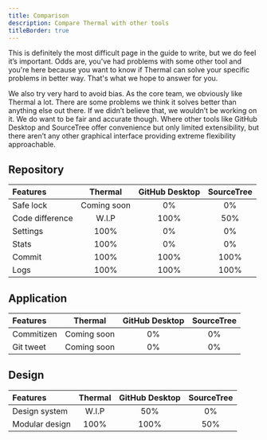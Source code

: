 ```yaml
---
title: Comparison
description: Compare Thermal with other tools
titleBorder: true
---
```


This is definitely the most difficult page in the guide to write, but we do feel it’s important. Odds are, you've had problems with some other tool and you're here because you want to know if Thermal can solve your specific problems in better way. That's what we hope to answer for you.

We also try very hard to avoid bias. As the core team, we obviously like Thermal a lot. There are some problems we think it solves better than anything else out there. If we didn’t believe that, we wouldn’t be working on it. We do want to be fair and accurate though. Where other tools like GitHub Desktop and SourceTree offer convenience but only limited extensibility, but there aren’t any other graphical interface providing extreme flexibility approachable.

## Repository

| Features | **Thermal** | GitHub Desktop | SourceTree |
| :--- | :---: | :---: | :---: |
| Safe lock | Coming soon | 0% | 0% |
| Code difference | W.I.P | 100% | 50% |
| Settings | 100% | 0% | 0% |
| Stats | 100% | 0% | 0% |
| Commit | 100% | 100% | 100% |
| Logs | 100% | 100% | 100% |

## Application

| Features | **Thermal** | GitHub Desktop | SourceTree |
| :--- | :---: | :---: | :---: |
| Commitizen | Coming soon | 0% | 0% |
| Git tweet | Coming soon | 0% | 0% |

## Design

| Features | **Thermal** | GitHub Desktop | SourceTree |
| :--- | :---: | :---: | :---: |
| Design system | W.I.P | 50% | 0% |
| Modular design | 100% | 100% | 50% |
